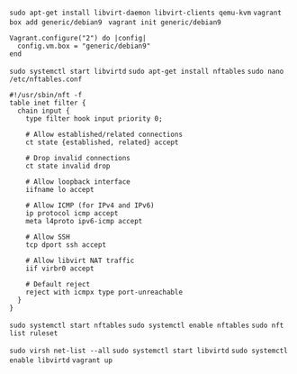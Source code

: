 `sudo apt-get install libvirt-daemon libvirt-clients qemu-kvm`
`vagrant box add generic/debian9 `
`vagrant init generic/debian9`
```
Vagrant.configure("2") do |config|
  config.vm.box = "generic/debian9"
end
```
`sudo systemctl start libvirtd`
`sudo apt-get install nftables`
`sudo nano /etc/nftables.conf`
```
#!/usr/sbin/nft -f
table inet filter {
  chain input {
    type filter hook input priority 0;

    # Allow established/related connections
    ct state {established, related} accept

    # Drop invalid connections
    ct state invalid drop

    # Allow loopback interface
    iifname lo accept

    # Allow ICMP (for IPv4 and IPv6)
    ip protocol icmp accept
    meta l4proto ipv6-icmp accept

    # Allow SSH
    tcp dport ssh accept

    # Allow libvirt NAT traffic
    iif virbr0 accept

    # Default reject
    reject with icmpx type port-unreachable
  }
}
```
`sudo systemctl start nftables`
`sudo systemctl enable nftables`
`sudo nft list ruleset`

`sudo virsh net-list --all`
`sudo systemctl start libvirtd`
`sudo systemctl enable libvirtd`
`vagrant up`
